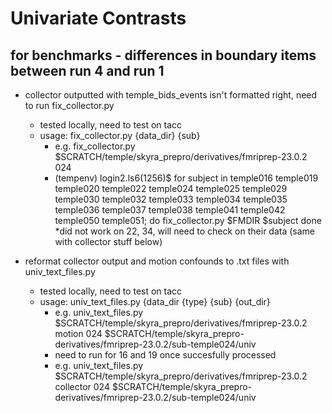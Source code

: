 # Univariate Contrasts

## for benchmarks - differences in boundary items between run 4 and run 1
* collector outputted with temple_bids_events isn't formatted right, need to run fix_collector.py
  * tested locally, need to test on tacc
  * usage: fix_collector.py {data_dir} {sub}
    * e.g. fix_collector.py $SCRATCH/temple/skyra_prepro/derivatives/fmriprep-23.0.2 024
    * (tempenv) login2.ls6(1256)$ for subject in temple016 temple019 temple020 temple022 temple024 temple025 temple029 temple030 temple032 temple033 temple034 temple035 temple036 temple037 temple038 temple041 temple042 temple050 temple051; do
     fix_collector.py $FMDIR $subject
      done
      *did not work on 22, 34, will need to check on their data (same with collector stuff below)

* reformat collector output and motion confounds to .txt files with univ_text_files.py
  * tested locally, need to test on tacc
  * usage: univ_text_files.py {data_dir {type} {sub} {out_dir}
    * e.g. univ_text_files.py $SCRATCH/temple/skyra_prepro/derivatives/fmriprep-23.0.2 motion 024 $SCRATCH/temple/skyra_prepro-derivatives/fmriprep-23.0.2/sub-temple024/univ
     * need to run for 16 and 19 once succesfully processed
    * e.g. univ_text_files.py $SCRATCH/temple/skyra_prepro/derivatives/fmriprep-23.0.2 collector 024 $SCRATCH/temple/skyra_prepro-derivatives/fmriprep-23.0.2/sub-temple024/univ
